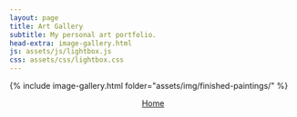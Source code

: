 ```yaml
---
layout: page
title: Art Gallery
subtitle: My personal art portfolio.
head-extra: image-gallery.html
js: assets/js/lightbox.js
css: assets/css/lightbox.css
---
```



{% include image-gallery.html folder="assets/img/finished-paintings/" %}

<p style="text-align: center;">
    <a href="https://blakejarvis.design" class="button hvr-shutter-out-horizontal">Home</a>
</p>